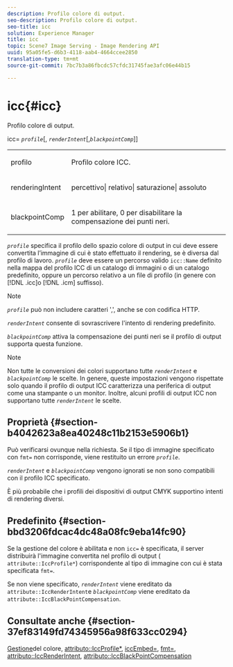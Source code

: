 ```yaml
---
description: Profilo colore di output.
seo-description: Profilo colore di output.
seo-title: icc
solution: Experience Manager
title: icc
topic: Scene7 Image Serving - Image Rendering API
uuid: 95a05fe5-d6b3-4118-aab4-4664ccee2850
translation-type: tm+mt
source-git-commit: 7bc7b3a86fbcdc57cfdc31745fae3afc06e44b15

---
```



# icc{#icc}

Profilo colore di output.

icc= *`profile`*[, *`renderIntent`*[,*`blackpointComp`*]]

<table id="simpletable_DF1914FD351E4F2BA61372A52F0CFFBF"> 
 <tr class="strow"> 
  <td class="stentry"> <p><span class="codeph"> <span class="varname"> profilo</span></span> </p></td> 
  <td class="stentry"> <p>Profilo colore ICC. </p></td> 
 </tr> 
 <tr class="strow"> 
  <td class="stentry"> <p><span class="codeph"> <span class="varname"> renderingIntent </span></span> </p></td> 
  <td class="stentry"> <p>percettivo| relativo| saturazione| assoluto </p></td> 
 </tr> 
 <tr class="strow"> 
  <td class="stentry"> <p><span class="codeph"> <span class="varname"> blackpointComp</span></span> </p></td> 
  <td class="stentry"> <p>1 per abilitare, 0 per disabilitare la compensazione dei punti neri. </p></td> 
 </tr> 
</table>

*`profile`* specifica il profilo dello spazio colore di output in cui deve essere convertita l’immagine di cui è stato effettuato il rendering, se è diversa dal profilo di lavoro. *`profile`* deve essere un percorso valido `icc::Name` definito nella mappa del profilo ICC di un catalogo di immagini o di un catalogo predefinito, oppure un percorso relativo a un file di profilo (in genere con [!DNL .icc]o [!DNL .icm] suffisso).

>[!NOTE]
>
>*`profile`* può non includere caratteri &#39;,&#39;, anche se con codifica HTTP.

*`renderIntent`* consente di sovrascrivere l&#39;intento di rendering predefinito.

*`blackpointComp`* attiva la compensazione dei punti neri se il profilo di output supporta questa funzione.

>[!NOTE]
>
>Non tutte le conversioni dei colori supportano tutte *`renderIntent`* e *`blackpointComp`* le scelte. In genere, queste impostazioni vengono rispettate solo quando il profilo di output ICC caratterizza una periferica di output come una stampante o un monitor. Inoltre, alcuni profili di output ICC non supportano tutte *`renderIntent`* le scelte.

## Proprietà {#section-b4042623a8ea40248c11b2153e5906b1}

Può verificarsi ovunque nella richiesta. Se il tipo di immagine specificato con `fmt=` non corrisponde, viene restituito un errore *`profile`*.

*`renderIntent`* e *`blackpointComp`* vengono ignorati se non sono compatibili con il profilo ICC specificato.

È più probabile che i profili dei dispositivi di output CMYK supportino intenti di rendering diversi.

## Predefinito {#section-bbd3206fdcac4dc48a08fc9eba14fc90}

Se la gestione del colore è abilitata e non `icc=` è specificata, il server distribuirà l&#39;immagine convertita nel profilo di output ( `attribute::IccProfile*`) corrispondente al tipo di immagine con cui è stata specificata `fmt=`.

Se non viene specificato, *`renderIntent`* viene ereditato da `attribute::IccRenderIntent`e *`blackpointComp`* viene ereditato da `attribute::IccBlackPointCompensation`.

## Consultate anche {#section-37ef83149fd74345956a98f633cc0294}

[Gestione](../../../../../ir-api/http-protocol/image-rendering-api-ref/c-ir-http-protocol-ref/c-ir-http-protocol-syntax-and-features/c-ir-color-management.md#concept-7bac7c2c41be42c1b301eae80abe6b8d)del colore, [attributo::IccProfile*](../../../../../ir-api/material-cat/image-rendering-api-ref/c-ir-material-catalog/c-ir-attributes-reference/r-ir-iccprofilecmyk.md#reference-55aead2d924847ffbd1be4c46add7127), [iccEmbed=](../../../../../ir-api/http-protocol/image-rendering-api-ref/c-ir-http-protocol-ref/c-ir-http-protocol-command-reference/r-ir-iccembed.md#reference-47a433138c7c4b29b9b29871b2491a7f), [fmt=](../../../../../ir-api/http-protocol/image-rendering-api-ref/c-ir-http-protocol-ref/c-ir-http-protocol-command-reference/r-ir-fmt.md#reference-4c743f67d56b47c5b774fcc900ff758c), [attributo::IccRenderIntent](../../../../../ir-api/material-cat/image-rendering-api-ref/c-ir-material-catalog/c-ir-attributes-reference/r-ir-iccrenderintent.md#reference-3b80b7a4c25545a593c5076f318b5c40), [attributo::IccBlackPointCompensation](../../../../../ir-api/material-cat/image-rendering-api-ref/c-ir-material-catalog/c-ir-attributes-reference/r-ir-iccblackpointcompensation.md#reference-d939b0cdf6564baaa88deb1059e3b7f0)
